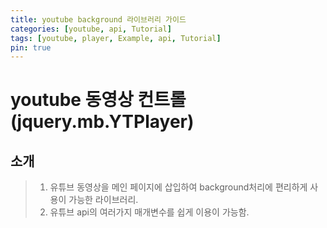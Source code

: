 ```yaml
---
title: youtube background 라이브러리 가이드
categories: [youtube, api, Tutorial]
tags: [youtube, player, Example, api, Tutorial]
pin: true
---
```


# youtube 동영상 컨트롤 (jquery.mb.YTPlayer)
## 소개
> 1. 유튜브 동영상을 메인 페이지에 삽입하여 background처리에 편리하게 사용이 가능한 라이브러리.
> 2. 유튜브 api의 여러가지 매개변수를 쉽게 이용이 가능함.